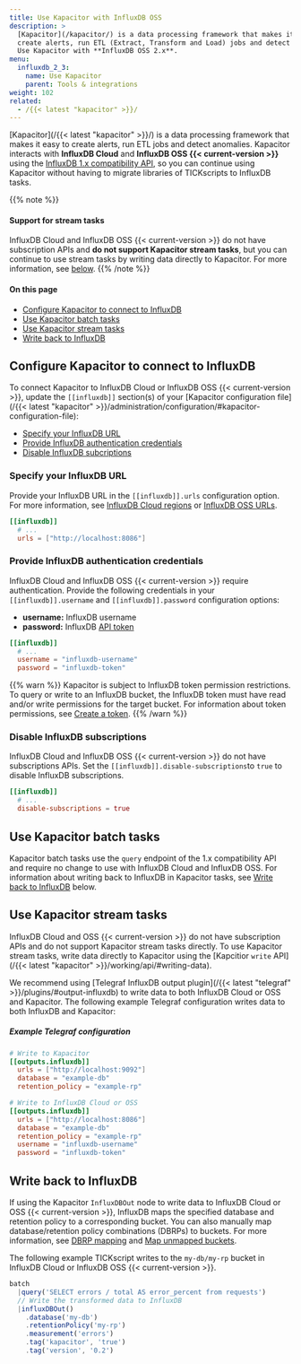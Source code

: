 ```yaml
---
title: Use Kapacitor with InfluxDB OSS
description: >
  [Kapacitor](/kapacitor/) is a data processing framework that makes it easy to
  create alerts, run ETL (Extract, Transform and Load) jobs and detect anomalies.
  Use Kapacitor with **InfluxDB OSS 2.x**.
menu:
  influxdb_2_3:
    name: Use Kapacitor
    parent: Tools & integrations
weight: 102
related:
  - /{{< latest "kapacitor" >}}/
---
```


[Kapacitor](/{{< latest "kapacitor" >}}/) is a data processing framework that makes
it easy to create alerts, run ETL jobs and detect anomalies.
Kapacitor interacts with **InfluxDB Cloud** and **InfluxDB OSS {{< current-version >}}** using the
[InfluxDB 1.x compatibility API](/influxdb/v2.3/reference/api/influxdb-1x/), so
you can continue using Kapacitor without having to migrate libraries of TICKscripts
to InfluxDB tasks.

{{% note %}}
#### Support for stream tasks
InfluxDB Cloud and InfluxDB OSS {{< current-version >}} do not have subscription APIs and
**do not support Kapacitor stream tasks**, but you can continue to use stream
tasks by writing data directly to Kapacitor.
For more information, see [below](#use-kapacitor-stream-tasks).
{{% /note %}}

#### On this page
- [Configure Kapacitor to connect to InfluxDB](#configure-kapacitor-to-connect-to-influxdb)
- [Use Kapacitor batch tasks](#use-kapacitor-batch-tasks)
- [Use Kapacitor stream tasks](#use-kapacitor-stream-tasks)
- [Write back to InfluxDB](#write-back-to-influxdb)

## Configure Kapacitor to connect to InfluxDB
To connect Kapacitor to InfluxDB Cloud or InfluxDB OSS {{< current-version >}}, update the `[[influxdb]]`
section(s) of your [Kapacitor configuration file](/{{< latest "kapacitor" >}}/administration/configuration/#kapacitor-configuration-file):

- [Specify your InfluxDB URL](#specify-your-influxdb-url)
- [Provide InfluxDB authentication credentials](#provide-influxdb-authentication-credentials)
- [Disable InfluxDB subcriptions](#disable-influxdb-subscriptions)

### Specify your InfluxDB URL
Provide your InfluxDB URL in the `[[influxdb]].urls` configuration option.
For more information, see [InfluxDB Cloud regions](/influxdb/cloud/reference/regions/)
or [InfluxDB OSS URLs](/influxdb/v2.3/reference/urls/).

```toml
[[influxdb]]
  # ...
  urls = ["http://localhost:8086"]
```

### Provide InfluxDB authentication credentials
InfluxDB Cloud and InfluxDB OSS {{< current-version >}} require authentication.
Provide the following credentials in your `[[influxdb]].username` and `[[influxdb]].password`
configuration options:

- **username:** InfluxDB username
- **password:** InfluxDB [API token](/influxdb/v2.3/security/tokens/)

```toml
[[influxdb]]
  # ...
  username = "influxdb-username"
  password = "influxdb-token"
```

{{% warn %}}
Kapacitor is subject to InfluxDB token permission restrictions.
To query or write to an InfluxDB bucket, the InfluxDB token must have read and/or
write permissions for the target bucket.
For information about token permissions, see [Create a token](/influxdb/v2.3/security/tokens/create-token/).
{{% /warn %}}

### Disable InfluxDB subscriptions
InfluxDB Cloud and InfluxDB OSS {{< current-version >}} do not have subscriptions APIs.
Set the `[[influxdb]].disable-subscriptions`to `true` to disable InfluxDB subscriptions.

```toml
[[influxdb]]
  # ...
  disable-subscriptions = true
```

## Use Kapacitor batch tasks
Kapacitor batch tasks use the `query` endpoint of the 1.x compatibility API
and require no change to use with InfluxDB Cloud and InfluxDB OSS.
For information about writing back to InfluxDB in Kapacitor tasks,
see [Write back to InfluxDB](#write-back-to-influxdb) below.

## Use Kapacitor stream tasks
InfluxDB Cloud and OSS {{< current-version >}} do not have subscription APIs and do not support Kapacitor stream tasks directly.
To use Kapacitor stream tasks, write data directly to Kapacitor using the [Kapcitior `write` API](/{{< latest "kapacitor" >}}/working/api/#writing-data).

We recommend using [Telegraf InfluxDB output plugin](/{{< latest "telegraf" >}}/plugins/#output-influxdb)
to write data to both InfluxDB Cloud or OSS and Kapacitor.
The following example Telegraf configuration writes data to both InfluxDB and Kapacitor:

##### Example Telegraf configuration
```toml
# Write to Kapacitor
[[outputs.influxdb]]
  urls = ["http://localhost:9092"]
  database = "example-db"
  retention_policy = "example-rp"

# Write to InfluxDB Cloud or OSS
[[outputs.influxdb]]
  urls = ["http://localhost:8086"]
  database = "example-db"
  retention_policy = "example-rp"
  username = "influxdb-username"
  password = "influxdb-token"
```

## Write back to InfluxDB
If using the Kapacitor `InfluxDBOut` node to write data to InfluxDB Cloud or OSS {{< current-version >}},
InfluxDB maps the specified database and retention policy to a corresponding bucket.
You can also manually map database/retention policy combinations (DBRPs) to buckets.
For more information, see [DBRP mapping](/influxdb/v2.3/reference/api/influxdb-1x/dbrp/)
and [Map unmapped buckets](/influxdb/v2.3/query-data/influxql/#map-unmapped-buckets).

The following example TICKscript writes to the `my-db/my-rp` bucket in
InfluxDB Cloud or InfluxDB OSS {{< current-version >}}.

```js
batch
  |query('SELECT errors / total AS error_percent from requests')
  // Write the transformed data to InfluxDB
  |influxDBOut()
    .database('my-db')
    .retentionPolicy('my-rp')
    .measurement('errors')
    .tag('kapacitor', 'true')
    .tag('version', '0.2')
```
